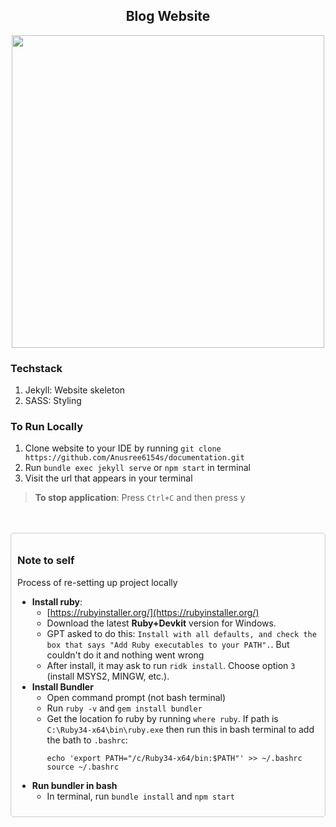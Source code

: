 <div align='center'>
  <h2>Blog Website</h2>
<img src='https://github.com/user-attachments/assets/3d34a9ec-e32a-459f-86df-61a71ba71425' width=500/>
</div>


### Techstack
1. Jekyll: Website skeleton
2. SASS: Styling

### To Run Locally
1. Clone website to your IDE by running `git clone https://github.com/Anusree6154s/documentation.git`
2. Run `bundle exec jekyll serve` or `npm start` in terminal
3. Visit the url that appears in your terminal
> **To stop application**: Press `Ctrl+C` and then press y

<br>
<br>

<div style="border:1px solid #ccc; padding:10px; border-radius:5px">

### Note to self
Process of re-setting up project locally
- **Install ruby**: 
  - [https://rubyinstaller.org/](https://rubyinstaller.org/)
  - Download the latest **Ruby+Devkit** version for Windows.
  - GPT asked to do this: `Install with all defaults, and check the box that says "Add Ruby executables to your PATH".`. But couldn't do it and nothing went wrong
  - After install, it may ask to run `ridk install`. Choose option `3` (install MSYS2, MINGW, etc.).
- **Install Bundler**
  - Open command prompt (not bash terminal)
  - Run `ruby -v` and `gem install bundler`
  - Get the location fo ruby by running `where ruby`. If path is `C:\Ruby34-x64\bin\ruby.exe` then run this in bash terminal to add the bath to `.bashrc`:
    ```
    echo 'export PATH="/c/Ruby34-x64/bin:$PATH"' >> ~/.bashrc
    source ~/.bashrc
    ```
- **Run bundler in bash**
  - In terminal, run `bundle install` and `npm start`
</div>